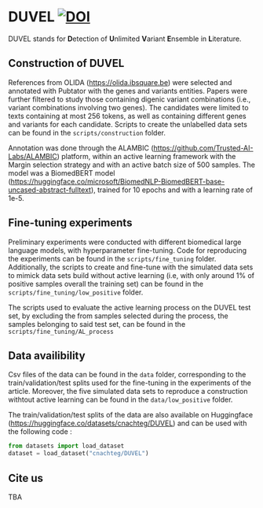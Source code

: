 # DUVEL [![DOI](https://zenodo.org/badge/DOI/10.5281/zenodo.10410665.svg)](https://doi.org/10.5281/zenodo.10410665)
DUVEL stands for **D**etection of **U**nlimited **V**ariant **E**nsemble in **L**iterature.

## Construction of DUVEL
References from OLIDA (https://olida.ibsquare.be) were selected and annotated with Pubtator with the genes and variants entities. Papers were further filtered to study those containing digenic variant combinations (i.e., variant combinations involving two genes). The candidates were limited to texts containing at most 256 tokens, as well as containing different genes and variants for each candidate. Scripts to create the unlabelled data sets can be found in the ``scripts/construction`` folder.

Annotation was done through the ALAMBIC (https://github.com/Trusted-AI-Labs/ALAMBIC) platform, within an active learning framework with the Margin selection strategy and with an active batch size of 500 samples. The model was a BiomedBERT model (https://huggingface.co/microsoft/BiomedNLP-BiomedBERT-base-uncased-abstract-fulltext), trained for 10 epochs and with a learning rate of 1e-5.

## Fine-tuning experiments
Preliminary experiments were conducted with different biomedical large language models, with hyperparameter fine-tuning. Code for reproducing the experiments can be found in the ``scripts/fine_tuning`` folder. Additionally, the scripts to create and fine-tune with the simulated data sets to mimick data sets build without active learning (i.e, with only around 1% of positive samples overall the training set) can be found in the ``scripts/fine_tuning/low_positive`` folder.

The scripts used to evaluate the active learning process on the DUVEL test set, by excluding the from samples selected during the process, the samples belonging to said test set, can be found in the ``scripts/fine_tuning/AL_process``

## Data availibility
Csv files of the data can be found in the ``data`` folder, corresponding to the train/validation/test splits used for the fine-tuning in the experiments of the article. Moreover, the five simulated data sets to reproduce a construction withtout active learning can be found in the ``data/low_positive`` folder.

The train/validation/test splits of the data are also available on Huggingface (https://huggingface.co/datasets/cnachteg/DUVEL) and can be used with the following code :

```python
from datasets import load_dataset
dataset = load_dataset("cnachteg/DUVEL")
```

## Cite us
TBA
